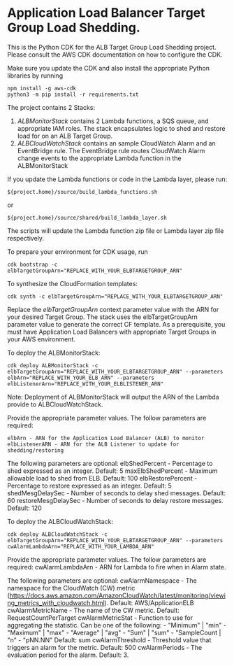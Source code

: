
# Application Load Balancer Target Group Load Shedding.

This is the Python CDK for the ALB Target Group Load Shedding project. Please consult the AWS CDK documentation on how to configure the CDK.

Make sure you update the CDK and also install the appropriate Python libraries by running
    
    npm install -g aws-cdk
    python3 -m pip install -r requirements.txt


The project contains 2 Stacks:
1. *ALBMonitorStack* contains 2 Lambda functions, a SQS queue, and appropriate IAM roles. The stack encapsulates logic to shed and restore load for on an ALB Target Group.
2. *ALBCloudWatchStack* contains an sample CloudWatch Alarm and an EventBridge rule. The EventBridge rule routes CloudWatch Alarm change events to the appropriate Lambda function in the ALBMonitorStack

If you update the Lambda functions or code in the Lambda layer, please run:

    ${project.home}/source/build_lambda_functions.sh
or

    ${project.home}/source/shared/build_lambda_layer.sh

The scripts will update the Lambda function zip file or Lambda layer zip file respectively.

To prepare your environment for CDK usage, run 

    cdk bootstrap -c elbTargetGroupArn="REPLACE_WITH_YOUR_ELBTARGETGROUP_ARN"

To synthesize the CloudFormation templates:

    cdk synth -c elbTargetGroupArn="REPLACE_WITH_YOUR_ELBTARGETGROUP_ARN"

Replace the *elbTargetGroupArn* context parameter value with the ARN for your desired Target Group. The stack uses the elbTargetGroupArn parameter value to generate the correct CF template. As a prerequisite, you must have Application Load Balancers with appropriate Target Groups in your AWS environment.

To deploy the ALBMonitorStack:

    cdk deploy ALBMonitorStack -c elbTargetGroupArn="REPLACE_WITH_YOUR_ELBTARGETGROUP_ARN" --parameters elbArn="REPLACE_WITH_YOUR_ELB_ARN" --parameters elbListenerArn="REPLACE_WITH_YOUR_ELBLISTENER_ARN"

Note: Deployment of ALBMonitorStack will output the ARN of the Lambda provide to ALBCloudWatchStack.

Provide the appropriate parameter values. The follow parameters are required:

    elbArn - ARN for the Application Load Balancer (ALB) to monitor
    elbListenerARN - ARN for the ALB Listener to update for shedding/restoring

The following parameters are optional:
    elbShedPercent - Percentage to shed expressed as an integer. Default: 5
    maxElbShedPercent - Maximum allowable load to shed from ELB. Default: 100
    elbRestorePercent - Percentage to restore expressed as an integer. Default: 5
    shedMesgDelaySec - Number of seconds to delay shed messages. Default: 60
    restoreMesgDelaySec - Number of seconds to delay restore messages. Default: 120

To deploy the ALBCloudWatchStack:

    cdk deploy ALBCloudWatchStack -c elbTargetGroupArn="REPLACE_WITH_YOUR_ELBTARGETGROUP_ARN" --parameters cwAlarmLambdaArn="REPLACE_WITH_YOUR_LAMBDA_ARN"

Provide the appropriate parameter values. The follow parameters are required:
    cwAlarmLambdaArn - ARN for Lambda to fire when in Alarm state. 

The following parameters are optional:
    cwAlarmNamespace - The namespace for the CloudWatch (CW) metric (https://docs.aws.amazon.com/AmazonCloudWatch/latest/monitoring/viewing_metrics_with_cloudwatch.html). Default: AWS/ApplicationELB
    cwAlarmMetricName - The name of the CW metric. Default: RequestCountPerTarget
    cwAlarmMetricStat - Function to use for aggregating the statistic. Can be one of the following: - "Minimum" | "min" - "Maximum" | "max" - "Average" | "avg" - "Sum" | "sum" - "SampleCount | "n" - "pNN.NN" Default: sum
    cwAlarmThreshold - Threshold value that triggers an alarm for the metric. Default: 500
    cwAlarmPeriods - The evaluation period for the alarm. Default: 3.


